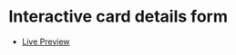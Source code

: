 # Interactive card details form

- [Live Preview](https://classy-interactivecarddetails.netlify.app/)
